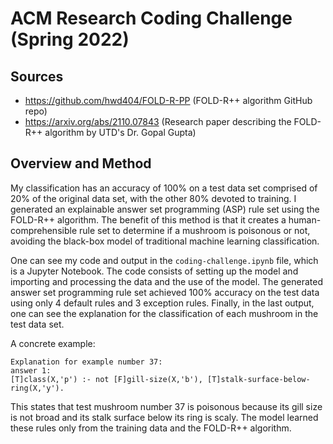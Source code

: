 # ACM Research Coding Challenge (Spring 2022)

## Sources
- https://github.com/hwd404/FOLD-R-PP (FOLD-R++ algorithm GitHub repo)
- https://arxiv.org/abs/2110.07843 (Research paper describing the FOLD-R++ algorithm by UTD's Dr. Gopal Gupta)

## Overview and Method
My classification has an accuracy of 100% on a test data set comprised of 20% of the original data set, with the other 80% devoted to training. I generated an explainable answer set programming (ASP) rule set using the FOLD-R++ algorithm. The benefit of this method is that it creates a human-comprehensible rule set to determine if a mushroom is poisonous or not, avoiding the black-box model of traditional machine learning classification.

One can see my code and output in the `coding-challenge.ipynb` file, which is a Jupyter Notebook. The code consists of setting up the model and importing and processing the data and the use of the model. The generated answer set programming rule set achieved 100% accuracy on the test data using only 4 default rules and 3 exception rules. Finally, in the last output, one can see the explanation for the classification of each mushroom in the test data set.

A concrete example:
```
Explanation for example number 37:
answer 1:
[T]class(X,'p') :- not [F]gill-size(X,'b'), [T]stalk-surface-below-ring(X,'y').
```
This states that test mushroom number 37 is poisonous because its gill size is not broad and its stalk surface below its ring is scaly. The model learned these rules only from the training data and the FOLD-R++ algorithm.
